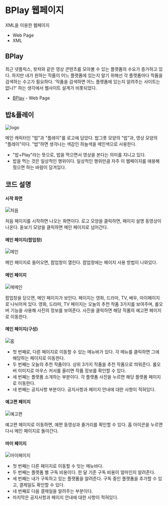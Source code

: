 # BPlay 웹페이지

XML을 이용한 웹페이지 

- Web Page
- XML


## BPlay
최근 넷플릭스, 왓챠와 같은 영상 콘텐츠를 모아볼 수 있는
플랫폼의 수요가 증가하고 있다.
하지만 내가 원하는 작품이 어느 플랫폼에 있는지 알기 위해선
각 플랫폼마다 작품을 검색하는 수고가 필요하다.
‘작품을 검색하면 어느 플랫폼에 있는지 알려주는 사이트는 없나?’ 하는 생각에서 웹사이트 설계가 비롯되었다.

- [BPlay](https://github.com/hyejeong99/Web/tree/master/B_Play) - Web Page

## 밥&플레이 
![logo](https://user-images.githubusercontent.com/59854960/113232700-a1cba080-92d8-11eb-88e4-201ad6563593.JPG)

메인 캐릭터인 "밥"과 "플레이"를 로고에 담았다.
밥그릇 모양의 "밥"과, 영상 모양의 "플레이"이다.
"밥"하면 생각나는 색감인 하늘색을 메인색으로 사용한다.


- "밥+Play"라는 뜻으로, 밥을 먹으면서 영상을 본다는 의미를 지니고 있다. 
- 밥을 먹는 것은 일상적인 행위이다. 일상적인 행위만큼 자주 이 웹페이지를 애용해 줬으면 하는 바람이 담겨있다.


## 코드 설명 

#### 시작 화면
![처음](https://user-images.githubusercontent.com/59854960/113231900-21f10680-92d7-11eb-861c-d85b92908f37.JPG)

처음 페이지를 시작하면 나오는 화면이다.
로고 모양을 클릭하면, 페이지 설명 동영상이 나온다.
돋보기 모양을 클릭하면 메인 페이지로 넘어간다.

#### 메인 페이지(팝업창)
![메인](https://user-images.githubusercontent.com/59854960/113231722-d4749980-92d6-11eb-9f7d-8a8ec9db2d8c.JPG)

메인 페이지로 들어오면, 팝업창이 열린다. 팝업창에는 페이지 사용 방법이 나와있다.

#### 메인 페이지
![메메인](https://user-images.githubusercontent.com/59854960/113231720-d3dc0300-92d6-11eb-8b9d-ed05bfd68355.JPG)

팝업창을 닫으면, 메인 페이지가 보인다.
페이지는 영화, 드라마, TV, 배우, 마이페이지로 나뉘어져 있다.
영화, 드라마, TV 페이지는 오늘의 추천 작품 3가지를 보여주며, 롤오버 기능을 사용해 사진의 정보를 보여준다.
사진을 클릭하면 해당 작품의 예고편 페이지로 이동한다.

#### 메인 페이지(구성)
![홈](https://user-images.githubusercontent.com/59854960/113231725-d50d3000-92d6-11eb-95df-1ef47bbb2a5f.JPG)

- 첫 번째로, 다른 페이지로 이동할 수 있는 메뉴바가 있다. 각 메뉴를 클릭하면 그에 해당하는 페이지로 이동한다.
- 두 번째는 오늘의 추천 작품이다. 상위 3가지 작품을 추천 작품으로 띄워준다. 롤오버 이미지로 마우스 커서를 올리면 작품 정보를 확인할 수 있다.
- 세 번째는 플랫폼 소개하는 부분이다. 각 플랫폼 사진을 누르면 해당 플랫폼 페이지로 이동한다.
- 네 번째는 공지사항 부분이다. 공지사항과 페이지 안내에 대한 사항이 적혀있다. 

#### 예고편 페이지
![예고편](https://user-images.githubusercontent.com/59854960/113231723-d50d3000-92d6-11eb-9a4b-46cebcedaced.JPG)

예고편 페이지로 이동하면, 예편 동영상과 줄거리를 확인할 수 있다.
홈 아이콘을 누르면 다시 메인 페이지로 돌아간다.

#### 마이 페이지
![마이페이지](https://user-images.githubusercontent.com/59854960/113231717-d3436c80-92d6-11eb-8637-70cc5a6d67a4.JPG)

- 첫 번째는 다른 페이지로 이동할 수 잇는 메뉴바다.
- 두 번째는 플랫폼 별 구독 비용이다. 한 달 기준 구독 비용이 얼마인지 알려준다.
- 세 번째는 내가 구독하고 있는 플랫폼을 알려준다. 구독 중인 플랫폼을 추가할 수 있고, 결제일도 확인할 수 있다.
- 네 번째로 다음 결제일을 알려주는 부분이다.
- 마지막은 공지사항과 페이지 안내에 대한 사항이 적혀있다.

